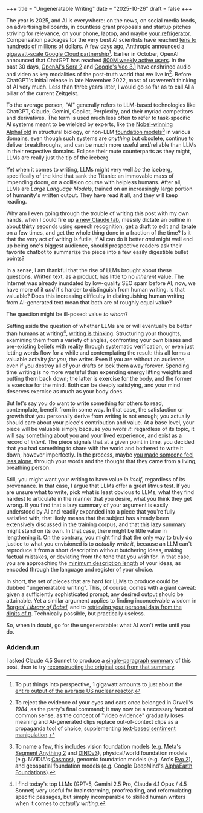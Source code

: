 +++
title = "Ungeneratable Writing"
date = "2025-10-26"
draft = false
+++

The year is 2025, and AI is everywhere:
on the news, on social media feeds, on advertising billboards,
in countless grant proposals and startup pitches striving for relevance,
on your phone, laptop, and maybe [your refrigerator](https://www.samsung.com/ca/refrigerators/family-hub/).
Compensation packages for the very best AI scientists have reached [tens to hundreds of millions of dollars](https://arstechnica.com/ai/2025/08/at-250-million-top-ai-salaries-dwarf-those-of-the-manhattan-project-and-the-space-race/).
A few days ago, Anthropic announced a [gigawatt-scale Google Cloud partnership](https://www.anthropic.com/news/expanding-our-use-of-google-cloud-tpus-and-services)[^1].
Earlier in October, OpenAI announced that ChatGPT has reached [800M weekly active users](https://techcrunch.com/2025/10/06/sam-altman-says-chatgpt-has-hit-800m-weekly-active-users/).
In the past 30 days, [OpenAI's Sora 2](https://openai.com/index/sora-2/) and [Google's Veo 3.1](https://blog.google/technology/ai/veo-updates-flow/) have enshrined audio and video as key modalities of the post-truth world that we live in[^2].
Before ChatGPT's initial release in late November 2022, most of us weren't thinking of AI very much.
Less than three years later, I would go so far as to call AI a pillar of the current Zeitgeist.

To the average person, "AI" generally refers to LLM-based technologies like ChatGPT, Claude, Gemini, Copilot, Perplexity, and their myriad competitors and derivatives.
The term is used much less often to refer to task-specific AI systems meant to be wielded by experts, like the [Nobel-winning](https://www.nature.com/articles/d41586-024-03214-7) [AlphaFold](https://alphafold.ebi.ac.uk/) in structural biology,
or non-LLM [foundation models](https://blogs.nvidia.com/blog/what-are-foundation-models/)[^3] in various domains,
even though such systems are _anything_ but obsolete,
continue to deliver breakthroughs,
and can be much more useful and/reliable than LLMs in their respective domains.
Eclipse their mute counterparts as they might, LLMs are really just the tip of the iceberg.

Yet when it comes to writing, LLMs might very well _be_ the iceberg,
specifically of the kind that sank the Titanic:
an immovable mass of impending doom,
on a collision course with helpless humans.
After all, LLMs are _Large Language Models_,
trained on an increasingly large portion of humanity's written output.
They have read it all, and they will keep reading.

Why am I even going through the trouble of writing this post with my own hands,
when I could fire up [a new Claude tab](https://claude.ai/new),
messily dictate an outline in about thirty seconds using speech recognition,
get a draft to edit and iterate on a few times,
and get the whole thing done in a fraction of the time?
Is it that the very act of writing is futile,
if AI can do it better _and_ might well end up being one's biggest audience,
should prospective readers ask their favorite chatbot to summarize the piece
into a few easily digestible bullet points?

In a sense, I am thankful that the rise of LLMs brought about these questions.
Written text, as a product, has little to no _inherent_ value.
The Internet was already inundated by low-quality SEO spam before AI;
now, we have more of it _and_ it's harder to distinguish from human writing.
Is that valuable?
Does this increasing difficulty in distinguishing human writing from AI-generated text mean that both are of roughly equal value?

The question might be ill-posed: value _to whom_?

Setting aside the question of whether LLMs are or will eventually be better than humans at writing[^4],
[writing is thinking](https://www.nature.com/articles/s44222-025-00323-4).
Structuring your thoughts,
examining them from a variety of angles,
confronting your own biases and pre-existing beliefs with reality through systematic verification,
or even just letting words flow for a while and contemplating the result:
this all forms a valuable activity _for you_, the writer.
Even if you are without an audience, even if you destroy all of your drafts or lock them away forever.
Spending time writing is no more wasteful than expending energy lifting weights and putting them back down; the latter is exercise for the body, and the former is exercise for the mind.
Both can be deeply satisfying, and your mind deserves exercise as much as your body does.

But let's say you do want to write something for others to read, contemplate, benefit from in some way.
In that case, the satisfaction or growth that you personally derive from writing is not enough; you actually should care about your piece's contribution and value.
At a base level, your piece will be valuable simply because _you wrote it_: regardless of its topic, it will say something about you and your lived experience, and exist as a record of _intent_.
The piece signals that at a given point in time, you decided that you had something to share with the world and bothered to write it down, however imperfectly.
In the process, maybe [you made someone feel less alone](https://blog.nateliason.com/p/ai-writing),
through your words and the thought that they came from a living, breathing person.

Still, you might want your writing to have value _in itself_, regardless of its provenance.
In that case, I argue that LLMs offer a great litmus test.
If you are unsure what to write, pick what is least obvious to LLMs,
what they find hardest to articulate in the manner that you desire,
what you think they get wrong.
If you find that a lazy summary of your argument is easily understood by AI and readily expanded into a piece that you're fully satisfied with, that likely means that the subject has already been extensively discussed in the training corpus, and that this lazy summary might stand on its own.
In that case, there might be little value in lengthening it.
On the contrary,
you might find that the only way to truly do justice to what you envisioned is to _actually write it_,
because an LLM can't reproduce it from a short description without butchering ideas, making factual mistakes,
or deviating from the tone that you wish for.
In that case, you are approaching the [minimum description length](https://en.wikipedia.org/wiki/Minimum_description_length)
of your ideas, as encoded through the language and register of your choice.

In short, the set of pieces that are hard for LLMs to produce could be dubbed "ungeneratable writing".
This, of course, comes with a giant caveat: given a sufficiently sophisticated prompt, any desired output should be attainable.
Yet a similar argument applies to finding inconceivable wisdom in [Borges' _Library of Babel_](https://en.wikipedia.org/wiki/The_Library_of_Babel),
and to [retrieving your personal data from the digits of π](https://github.com/philipl/pifs).
Technically possible, but practically useless.

So, when in doubt, go for the ungeneratable: what AI won't write until you do.

### Addendum

I asked Claude 4.5 Sonnet to produce a [single-paragraph summary](https://claude.ai/share/d5405d52-0dea-4e22-a5a3-33c5ee56b9d3) of this post,
then to try [reconstructing the original post from that summary](https://claude.ai/share/d9131728-1c6e-45dd-8f89-29a8984c9d41).

[^1]: To put things into perspective, 1 gigawatt amounts to just about the [entire output of the average US nuclear reactor](https://www.energy.gov/ne/articles/infographic-how-much-power-does-nuclear-reactor-produce).

[^2]: To reject the evidence of your eyes and ears once belonged in Orwell's _1984_, as the party's final command;
it may now be a necessary facet of common sense,
as the concept of "video evidence" gradually loses meaning
and AI-generated clips replace out-of-context clips as a propaganda tool of choice,
supplementing [text-based sentiment manipulation](https://theconversation.com/how-ai-bots-spread-misinformation-online-and-undermine-democratic-politics-234915).

[^3]: To name a few, this includes
vision foundation models (e.g. Meta's [Segment Anything 2](https://sam2.metademolab.com/) and [DINOv3](https://ai.meta.com/dinov3/)),
physical/world foundation models (e.g. NVIDIA's [Cosmos](https://www.nvidia.com/en-us/ai/cosmos/)),
genomic foundation models (e.g. Arc's [Evo 2](https://arcinstitute.org/tools/evo)),
and geospatial foundation models (e.g. Google DeepMind's [AlphaEarth Foundations](https://deepmind.google/discover/blog/alphaearth-foundations-helps-map-our-planet-in-unprecedented-detail/)).

[^4]: I find today's top LLMs (GPT-5, Gemini 2.5 Pro, Claude 4.1 Opus / 4.5 Sonnet) very useful for brainstorming, proofreading, and reformulating specific passages, but simply incomparable to skilled human writers when it comes to _actually writing_.
